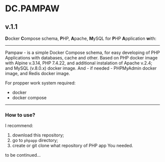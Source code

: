 # DC.PAMPAW

## v.1.1

**D**ocker **C**ompose schema, **P**HP, **A**pache, **M**ySQL for **P**HP **A**pplication **w**ith:

---

Pampaw - is a simple Docker Compose schema, for easy developing of PHP Applications with databases, cache and other. Based on PHP docker image with Alpine v.3.14, PHP 7.4.22, and additional instalation of Apache v.2.4; and MySQL (v.8.0.x) docker image. And - if needed - PHPMyAdmin docker image, and Redis docker image.

For propper work system required:
- docker
- docker compose

---

### How to use?

I recommend: 
1. download this repository;
2. go to `phpapp` directory;
3. create or git clone what repository of PHP app You needed.

to be continued...
